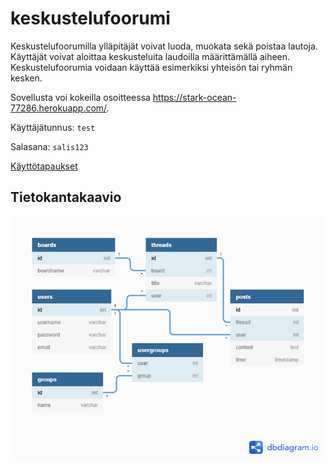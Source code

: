 # keskustelufoorumi

Keskustelufoorumilla ylläpitäjät voivat luoda, muokata sekä poistaa lautoja. Käyttäjät voivat aloittaa keskusteluita laudoilla määrittämällä aiheen. Keskustelufoorumia voidaan käyttää esimerkiksi yhteisön tai ryhmän kesken.

Sovellusta voi kokeilla osoitteessa https://stark-ocean-77286.herokuapp.com/.

Käyttäjätunnus: `test`

Salasana: `salis123`

[Käyttötapaukset](documentation/user_stories.md)

## Tietokantakaavio

![tietokantakaavio](documentation/db-diagram.png)
